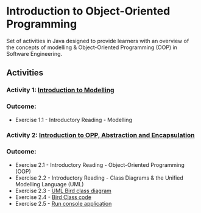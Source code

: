 # Introduction to Object-Oriented Programming
Set of activities in Java designed to provide learners with an overview of the concepts of modelling &amp; Object-Oriented Programming (OOP) in Software Engineering.

## Activities
### Activity 1: [Introduction to Modelling](Activities/activity_1.md)
### Outcome:
- Exercise 1.1 - Introductory Reading - Modelling

### Activity 2: [Introduction to OPP, Abstraction and Encapsulation](Activities/activity_2.md)
### Outcome:
- Exercise 2.1 - Introductory Reading - Object-Oriented Programming (OOP)
- Exercise 2.2 - Introductory Reading - Class Diagrams & the Unified Modelling Language (UML)
- Exercise 2.3 - [UML Bird class diagram](Outcomes/UMLBirdClassDiagram.png)
- Exercise 2.4 - [Bird Class code](src/com/techreturners/Bird.java)
- Exercise 2.5 - [Run console application](Outcomes/Exercise-2.5-Output.txt)

